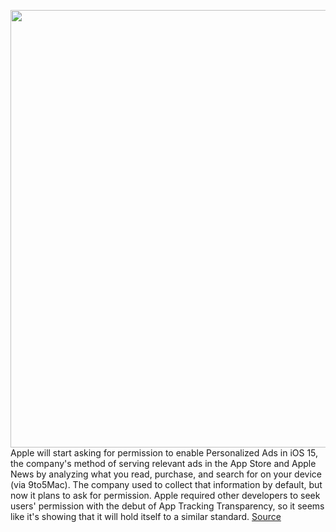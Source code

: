 <img src='https://cdn.vox-cdn.com/thumbor/WXpEC4ZXG6y9_WwvLmBnLvz95Xc=/0x0:2040x1360/1200x800/filters:focal(857x517:1183x843)/cdn.vox-cdn.com/uploads/chorus_image/image/69809321/acastro_170731_1777_0001_v2.0.jpg' width='700px' /><br/>
Apple will start asking for permission to enable Personalized Ads in iOS 15, the company's method of serving relevant ads in the App Store and Apple News by analyzing what you read, purchase, and search for on your device (via 9to5Mac). The company used to collect that information by default, but now it plans to ask for permission. Apple required other developers to seek users' permission with the debut of App Tracking Transparency, so it seems like it's showing that it will hold itself to a similar standard.
<a href='https://www.theverge.com/2021/9/2/22654121/apple-personalized-ads-ios-15-prompt-app-tracking'> Source <a/>